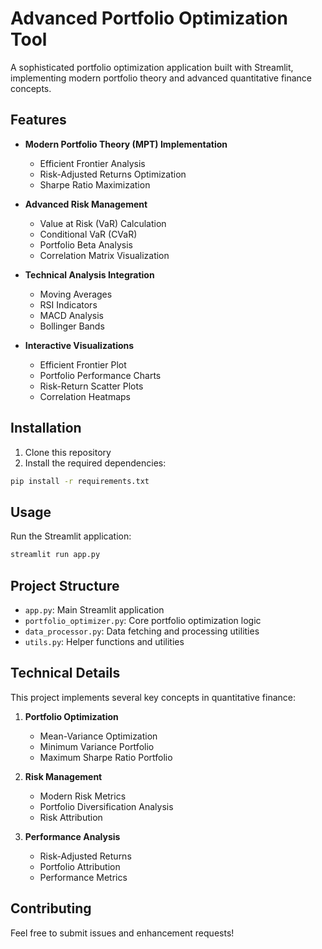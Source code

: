 # Advanced Portfolio Optimization Tool

A sophisticated portfolio optimization application built with Streamlit, implementing modern portfolio theory and advanced quantitative finance concepts.

## Features

- **Modern Portfolio Theory (MPT) Implementation**
  - Efficient Frontier Analysis
  - Risk-Adjusted Returns Optimization
  - Sharpe Ratio Maximization

- **Advanced Risk Management**
  - Value at Risk (VaR) Calculation
  - Conditional VaR (CVaR)
  - Portfolio Beta Analysis
  - Correlation Matrix Visualization

- **Technical Analysis Integration**
  - Moving Averages
  - RSI Indicators
  - MACD Analysis
  - Bollinger Bands

- **Interactive Visualizations**
  - Efficient Frontier Plot
  - Portfolio Performance Charts
  - Risk-Return Scatter Plots
  - Correlation Heatmaps

## Installation

1. Clone this repository
2. Install the required dependencies:
```bash
pip install -r requirements.txt
```

## Usage

Run the Streamlit application:
```bash
streamlit run app.py
```

## Project Structure

- `app.py`: Main Streamlit application
- `portfolio_optimizer.py`: Core portfolio optimization logic
- `data_processor.py`: Data fetching and processing utilities
- `utils.py`: Helper functions and utilities

## Technical Details

This project implements several key concepts in quantitative finance:

1. **Portfolio Optimization**
   - Mean-Variance Optimization
   - Minimum Variance Portfolio
   - Maximum Sharpe Ratio Portfolio

2. **Risk Management**
   - Modern Risk Metrics
   - Portfolio Diversification Analysis
   - Risk Attribution

3. **Performance Analysis**
   - Risk-Adjusted Returns
   - Portfolio Attribution
   - Performance Metrics

## Contributing

Feel free to submit issues and enhancement requests! 